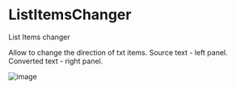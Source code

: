 # ListItemsChanger
List Items changer

Allow to change the direction of txt items.
Source text - left panel.
Converted text - right panel.

![image](https://user-images.githubusercontent.com/77125487/198887412-c809b98b-f33f-4c97-b76b-4e76122c7df9.png)
